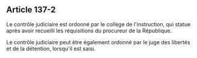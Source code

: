 Article 137-2
----
Le contrôle judiciaire est ordonné par le collège de l'instruction, qui statue
après avoir recueilli les réquisitions du procureur de la République.

Le contrôle judiciaire peut être également ordonné par le juge des libertés et
de la détention, lorsqu'il est saisi.
